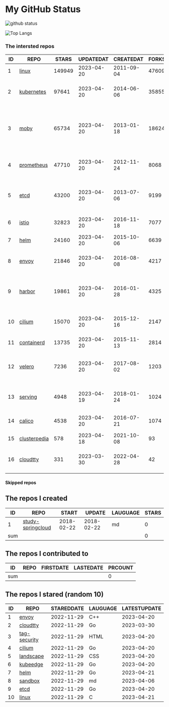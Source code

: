# My GitHub Status

<img src="https://github-readme-stats-1.yihong0618.vercel.app/api?username=daoqingniu&show_icons=true&&&hide_title=true&count_private=true" alt="github status" />

![Top Langs](https://github-readme-stats-1.yihong0618.vercel.app/api/top-langs/?username=daoqingniu&layout=compact)

<!--START_SECTION:github_repos-->
### The intersted repos
| ID |                              REPO                               | STARS  | UPDATEDAT  | CREATEDAT  | FORKSCOUNT |                                              DESCRIPTIONS                                              |
|----|-----------------------------------------------------------------|--------|------------|------------|------------|--------------------------------------------------------------------------------------------------------|
|  1 | [linux](https://github.com/torvalds/linux)                      | 149949 | 2023-04-20 | 2011-09-04 |      47609 | Linux kernel source tree                                                                               |
|  2 | [kubernetes](https://github.com/kubernetes/kubernetes)          |  97641 | 2023-04-20 | 2014-06-06 |      35855 | Production-Grade Container Scheduling and Management                                                   |
|  3 | [moby](https://github.com/moby/moby)                            |  65734 | 2023-04-20 | 2013-01-18 |      18624 | Moby Project - a collaborative project for the container ecosystem to assemble container-based systems |
|  4 | [prometheus](https://github.com/prometheus/prometheus)          |  47710 | 2023-04-20 | 2012-11-24 |       8068 | The Prometheus monitoring system and time series database.                                             |
|  5 | [etcd](https://github.com/etcd-io/etcd)                         |  43200 | 2023-04-20 | 2013-07-06 |       9199 | Distributed reliable key-value store for the most critical data of a distributed system                |
|  6 | [istio](https://github.com/istio/istio)                         |  32823 | 2023-04-20 | 2016-11-18 |       7077 | Connect, secure, control, and observe services.                                                        |
|  7 | [helm](https://github.com/helm/helm)                            |  24160 | 2023-04-20 | 2015-10-06 |       6639 | The Kubernetes Package Manager                                                                         |
|  8 | [envoy](https://github.com/envoyproxy/envoy)                    |  21846 | 2023-04-20 | 2016-08-08 |       4217 | Cloud-native high-performance edge/middle/service proxy                                                |
|  9 | [harbor](https://github.com/goharbor/harbor)                    |  19861 | 2023-04-20 | 2016-01-28 |       4325 | An open source trusted cloud native registry project that stores, signs, and scans content.            |
| 10 | [cilium](https://github.com/cilium/cilium)                      |  15070 | 2023-04-20 | 2015-12-16 |       2147 | eBPF-based Networking, Security, and Observability                                                     |
| 11 | [containerd](https://github.com/containerd/containerd)          |  13735 | 2023-04-20 | 2015-11-13 |       2814 | An open and reliable container runtime                                                                 |
| 12 | [velero](https://github.com/vmware-tanzu/velero)                |   7236 | 2023-04-20 | 2017-08-02 |       1203 | Backup and migrate Kubernetes applications and their persistent volumes                                |
| 13 | [serving](https://github.com/knative/serving)                   |   4948 | 2023-04-19 | 2018-01-24 |       1024 | Kubernetes-based, scale-to-zero, request-driven compute                                                |
| 14 | [calico](https://github.com/projectcalico/calico)               |   4538 | 2023-04-20 | 2016-07-21 |       1074 | Cloud native networking and network security                                                           |
| 15 | [clusterpedia](https://github.com/clusterpedia-io/clusterpedia) |    578 | 2023-04-18 | 2021-10-08 |         93 | The Encyclopedia of Kubernetes clusters                                                                |
| 16 | [cloudtty](https://github.com/cloudtty/cloudtty)                |    331 | 2023-03-30 | 2022-04-28 |         42 | A Friendly Kubernetes CloudShell (Web Terminal) !                                                      |



#### Skipped repos
<!--END_SECTION:github_repos-->

<!--START_SECTION:my_github-->
## The repos I created
| ID  |                                 REPO                                 |   START    |   UPDATE   | LAUGUAGE | STARS |
|-----|----------------------------------------------------------------------|------------|------------|----------|-------|
|   1 | [study-springcloud](https://github.com/daoqingniu/study-springcloud) | 2018-02-22 | 2018-02-22 | md       |     0 |
| sum |                                                                      |            |            |          |     0 |

## The repos I contributed to
| ID  | REPO | FIRSTDATE | LASTEDATE | PRCOUNT |
|-----|------|-----------|-----------|---------|
| sum |      |           |           |       0 |

## The repos I stared (random 10)
| ID |                         REPO                         | STAREDDATE | LAUGUAGE | LATESTUPDATE |
|----|------------------------------------------------------|------------|----------|--------------|
|  1 | [envoy](https://github.com/envoyproxy/envoy)         | 2022-11-29 | C++      | 2023-04-20   |
|  2 | [cloudtty](https://github.com/cloudtty/cloudtty)     | 2022-11-29 | Go       | 2023-03-30   |
|  3 | [tag-security](https://github.com/cncf/tag-security) | 2022-11-29 | HTML     | 2023-04-20   |
|  4 | [cilium](https://github.com/cilium/cilium)           | 2022-11-29 | Go       | 2023-04-20   |
|  5 | [landscape](https://github.com/cncf/landscape)       | 2022-11-29 | CSS      | 2023-04-20   |
|  6 | [kubeedge](https://github.com/kubeedge/kubeedge)     | 2022-11-29 | Go       | 2023-04-20   |
|  7 | [helm](https://github.com/helm/helm)                 | 2022-11-29 | Go       | 2023-04-21   |
|  8 | [sandbox](https://github.com/cncf/sandbox)           | 2022-11-29 | md       | 2023-04-06   |
|  9 | [etcd](https://github.com/etcd-io/etcd)              | 2022-11-29 | Go       | 2023-04-20   |
| 10 | [linux](https://github.com/torvalds/linux)           | 2022-11-29 | C        | 2023-04-21   |

<!--END_SECTION:my_github-->

